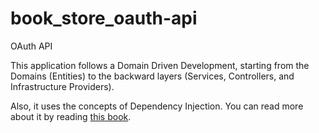 # book_store_oauth-api
OAuth API

This application follows a Domain Driven Development, starting from the Domains (Entities)
to the backward layers (Services, Controllers, and Infrastructure Providers).

Also, it uses the concepts of Dependency Injection. You can read more about it by reading [this book](https://www.packtpub.com/product/hands-on-dependency-injection-in-go/9781789132762).
